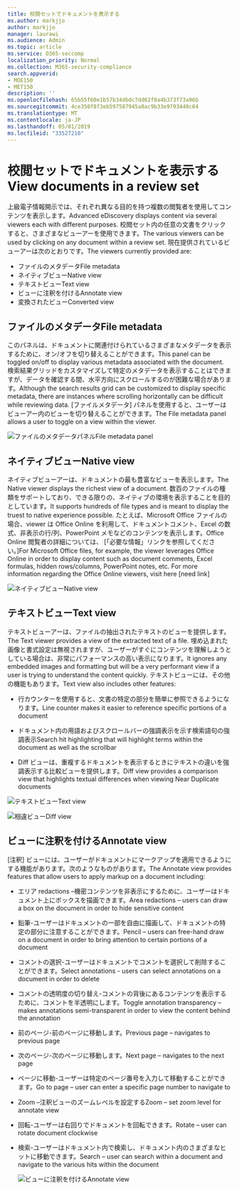 ```yaml
---
title: 校閲セットでドキュメントを表示する
ms.author: markjjo
author: markjjo
manager: laurawi
ms.audience: Admin
ms.topic: article
ms.service: O365-seccomp
localization_priority: Normal
ms.collection: M365-security-compliance
search.appverid:
- MOE150
- MET150
description: ''
ms.openlocfilehash: 65b55f60e1b57b34dbdc7dd62f0a4b373f73a96b
ms.sourcegitcommit: 4ce350f8f3eb597587945a8ac9b33e9793440c64
ms.translationtype: MT
ms.contentlocale: ja-JP
ms.lasthandoff: 05/01/2019
ms.locfileid: "33527210"
---
```

# <a name="view-documents-in-a-review-set"></a><span data-ttu-id="b2114-102">校閲セットでドキュメントを表示する</span><span class="sxs-lookup"><span data-stu-id="b2114-102">View documents in a review set</span></span>

<span data-ttu-id="b2114-103">上級電子情報開示では、それぞれ異なる目的を持つ複数の閲覧者を使用してコンテンツを表示します。</span><span class="sxs-lookup"><span data-stu-id="b2114-103">Advanced eDiscovery displays content via several viewers each with different purposes.</span></span> <span data-ttu-id="b2114-104">校閲セット内の任意の文書をクリックすると、さまざまなビューアーを使用できます。</span><span class="sxs-lookup"><span data-stu-id="b2114-104">The various viewers can be used by clicking on any document within a review set.</span></span> <span data-ttu-id="b2114-105">現在提供されているビューアーは次のとおりです。</span><span class="sxs-lookup"><span data-stu-id="b2114-105">The viewers currently provided are:</span></span>

- <span data-ttu-id="b2114-106">ファイルのメタデータ</span><span class="sxs-lookup"><span data-stu-id="b2114-106">File metadata</span></span>
- <span data-ttu-id="b2114-107">ネイティブビュー</span><span class="sxs-lookup"><span data-stu-id="b2114-107">Native view</span></span>
- <span data-ttu-id="b2114-108">テキストビュー</span><span class="sxs-lookup"><span data-stu-id="b2114-108">Text view</span></span>
- <span data-ttu-id="b2114-109">ビューに注釈を付ける</span><span class="sxs-lookup"><span data-stu-id="b2114-109">Annotate view</span></span>
- <span data-ttu-id="b2114-110">変換されたビュー</span><span class="sxs-lookup"><span data-stu-id="b2114-110">Converted view</span></span>

## <a name="file-metadata"></a><span data-ttu-id="b2114-111">ファイルのメタデータ</span><span class="sxs-lookup"><span data-stu-id="b2114-111">File metadata</span></span>

<span data-ttu-id="b2114-112">このパネルは、ドキュメントに関連付けられているさまざまなメタデータを表示するために、オン/オフを切り替えることができます。</span><span class="sxs-lookup"><span data-stu-id="b2114-112">This panel can be toggled on/off to display various metadata associated with the document.</span></span> <span data-ttu-id="b2114-113">検索結果グリッドをカスタマイズして特定のメタデータを表示することはできますが、データを確認する間、水平方向にスクロールするのが困難な場合があります。</span><span class="sxs-lookup"><span data-stu-id="b2114-113">Although the search results grid can be customized to display specific metadata, there are instances where scrolling horizontally can be difficult while reviewing data.</span></span> <span data-ttu-id="b2114-114">[ファイルメタデータ] パネルを使用すると、ユーザーはビューアー内のビューを切り替えることができます。</span><span class="sxs-lookup"><span data-stu-id="b2114-114">The File metadata panel allows a user to toggle on a view within the viewer.</span></span>

![<span data-ttu-id="b2114-115">ファイルのメタデータパネル</span><span class="sxs-lookup"><span data-stu-id="b2114-115">File metadata panel</span></span>
](../media/Reviewimage2.png)

## <a name="native-view"></a><span data-ttu-id="b2114-116">ネイティブビュー</span><span class="sxs-lookup"><span data-stu-id="b2114-116">Native view</span></span>

<span data-ttu-id="b2114-117">ネイティブビューアーは、ドキュメントの最も豊富なビューを表示します。</span><span class="sxs-lookup"><span data-stu-id="b2114-117">The Native viewer displays the richest view of a document.</span></span> <span data-ttu-id="b2114-118">数百のファイルの種類をサポートしており、できる限りの、ネイティブの環境を表示することを目的としています。</span><span class="sxs-lookup"><span data-stu-id="b2114-118">It supports hundreds of file types and is meant to display the truest to native experience possible.</span></span> <span data-ttu-id="b2114-119">たとえば、Microsoft Office ファイルの場合、viewer は Office Online を利用して、ドキュメントコメント、Excel の数式、非表示の行/列、PowerPoint メモなどのコンテンツを表示します。Office Online 閲覧者の詳細については、 \[「必要な情報」リンクを参照してください。\]</span><span class="sxs-lookup"><span data-stu-id="b2114-119">For Microsoft Office files, for example, the viewer leverages Office Online in order to display content such as document comments, Excel formulas, hidden rows/columns, PowerPoint notes, etc. For more information regarding the Office Online viewers, visit here \[need link\]</span></span>

![<span data-ttu-id="b2114-120">ネイティブビュー</span><span class="sxs-lookup"><span data-stu-id="b2114-120">Native view</span></span>
](../media/Reviewimage3.png)

## <a name="text-view"></a><span data-ttu-id="b2114-121">テキストビュー</span><span class="sxs-lookup"><span data-stu-id="b2114-121">Text view</span></span>

<span data-ttu-id="b2114-122">テキストビューアーは、ファイルの抽出されたテキストのビューを提供します。</span><span class="sxs-lookup"><span data-stu-id="b2114-122">The Text viewer provides a view of the extracted text of a file.</span></span> <span data-ttu-id="b2114-123">埋め込まれた画像と書式設定は無視されますが、ユーザーがすぐにコンテンツを理解しようとしている場合は、非常にパフォーマンスの高い表示になります。</span><span class="sxs-lookup"><span data-stu-id="b2114-123">It ignores any embedded images and formatting but will be a very performant view if a user is trying to understand the content quickly.</span></span> <span data-ttu-id="b2114-124">テキストビューには、その他の機能もあります。</span><span class="sxs-lookup"><span data-stu-id="b2114-124">Text view also includes other features:</span></span>

  - <span data-ttu-id="b2114-125">行カウンターを使用すると、文書の特定の部分を簡単に参照できるようになります。</span><span class="sxs-lookup"><span data-stu-id="b2114-125">Line counter makes it easier to reference specific portions of a document</span></span>

  - <span data-ttu-id="b2114-126">ドキュメント内の用語およびスクロールバーの強調表示を示す検索語句の強調表示</span><span class="sxs-lookup"><span data-stu-id="b2114-126">Search hit highlighting that will highlight terms within the document as well as the scrollbar</span></span>

  - <span data-ttu-id="b2114-127">Diff ビューは、重複するドキュメントを表示するときにテキストの違いを強調表示する比較ビューを提供します。</span><span class="sxs-lookup"><span data-stu-id="b2114-127">Diff view provides a comparison view that highlights textual differences when viewing Near Duplicate documents</span></span>

![<span data-ttu-id="b2114-128">テキストビュー</span><span class="sxs-lookup"><span data-stu-id="b2114-128">Text view</span></span>
](../media/Reviewimage4.png)

![<span data-ttu-id="b2114-129">相違ビュー</span><span class="sxs-lookup"><span data-stu-id="b2114-129">Diff view</span></span>
](../media/Reviewimage5.png)

## <a name="annotate-view"></a><span data-ttu-id="b2114-130">ビューに注釈を付ける</span><span class="sxs-lookup"><span data-stu-id="b2114-130">Annotate view</span></span>

<span data-ttu-id="b2114-131">[注釈] ビューには、ユーザーがドキュメントにマークアップを適用できるようにする機能があります。次のようなものがあります。</span><span class="sxs-lookup"><span data-stu-id="b2114-131">The Annotate view provides features that allow users to apply markup on a document including:</span></span>

  - <span data-ttu-id="b2114-132">エリア redactions –機密コンテンツを非表示にするために、ユーザーはドキュメント上にボックスを描画できます。</span><span class="sxs-lookup"><span data-stu-id="b2114-132">Area redactions – users can draw a box on the document in order to hide sensitive content</span></span>

  - <span data-ttu-id="b2114-133">鉛筆-ユーザーはドキュメントの一部を自由に描画して、ドキュメントの特定の部分に注意することができます。</span><span class="sxs-lookup"><span data-stu-id="b2114-133">Pencil – users can free-hand draw on a document in order to bring attention to certain portions of a document</span></span>

  - <span data-ttu-id="b2114-134">コメントの選択-ユーザーはドキュメントでコメントを選択して削除することができます。</span><span class="sxs-lookup"><span data-stu-id="b2114-134">Select annotations - users can select annotations on a document in order to delete</span></span>

  - <span data-ttu-id="b2114-135">コメントの透明度の切り替え-コメントの背後にあるコンテンツを表示するために、コメントを半透明にします。</span><span class="sxs-lookup"><span data-stu-id="b2114-135">Toggle annotation transparency – makes annotations semi-transparent in order to view the content behind the annotation</span></span>

  - <span data-ttu-id="b2114-136">前のページ-前のページに移動します。</span><span class="sxs-lookup"><span data-stu-id="b2114-136">Previous page – navigates to previous page</span></span>

  - <span data-ttu-id="b2114-137">次のページ-次のページに移動します。</span><span class="sxs-lookup"><span data-stu-id="b2114-137">Next page – navigates to the next page</span></span>

  - <span data-ttu-id="b2114-138">ページに移動-ユーザーは特定のページ番号を入力して移動することができます。</span><span class="sxs-lookup"><span data-stu-id="b2114-138">Go to page – user can enter a specific page number to navigate to</span></span>

  - <span data-ttu-id="b2114-139">Zoom –注釈ビューのズームレベルを設定する</span><span class="sxs-lookup"><span data-stu-id="b2114-139">Zoom – set zoom level for annotate view</span></span>

  - <span data-ttu-id="b2114-140">回転-ユーザーは右回りでドキュメントを回転できます。</span><span class="sxs-lookup"><span data-stu-id="b2114-140">Rotate – user can rotate document clockwise</span></span>

  - <span data-ttu-id="b2114-141">検索-ユーザーはドキュメント内で検索し、ドキュメント内のさまざまなヒットに移動できます。</span><span class="sxs-lookup"><span data-stu-id="b2114-141">Search – user can search within a document and navigate to the various hits within the document</span></span>
    
    ![<span data-ttu-id="b2114-142">ビューに注釈を付ける</span><span class="sxs-lookup"><span data-stu-id="b2114-142">Annotate view</span></span>
    ](../media/Reviewimage1.png)